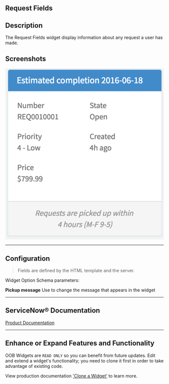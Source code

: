 ##  Request Fields

## Description

The Request Fields widget display information about any request a user has made.

## Screenshots
![alt text](../images/WidgetRequestFields.png "WidgetRequestFields")

---
## Configuration

> Fields are defined by the HTML template and the server.

Widget Option Schema parameters:

**Pickup message** Use to change the message that appears in the widget

---
## ServiceNow® Documentation
[Product Documentation](https://docs.servicenow.com/search?q=Request+Fields+widget) 

---
## Enhance or Expand Features and Functionality

OOB Widgets are `READ ONLY` so you can benefit from future updates. Edit and extend a widget's functionality; you need to clone it first in order to take advantage of existing code.

View production documentation ['Clone a Widget'](https://docs.servicenow.com/search?q=Clone+a+Widget) to learn more.